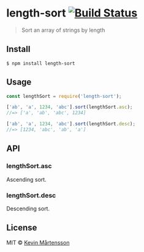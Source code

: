 # length-sort [![Build Status](https://travis-ci.org/kevva/length-sort.svg?branch=master)](https://travis-ci.org/kevva/length-sort)

> Sort an array of strings by length


## Install

```
$ npm install length-sort
```


## Usage

```js
const lengthSort = require('length-sort');

['ab', 'a', 1234, 'abc'].sort(lengthSort.asc);
//=> ['a', 'ab', 'abc', 1234]

['ab', 'a', 1234, 'abc'].sort(lengthSort.desc);
//=> [1234, 'abc', 'ab', 'a']
```


## API

### lengthSort.asc

Ascending sort.

### lengthSort.desc

Descending sort.


## License

MIT © [Kevin Mårtensson](https://github.com/kevva)
